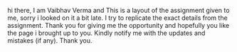 hi there, I am Vaibhav Verma and
This is a layout of the assignment given to me, sorry i looked on it a bit late.
I try to replicate the exact details from the assignment.
Thank you for giving me the opportunity and hopefully you like the page i brought up to you.
Kindly notify me with the updates and mistakes (if any). 
Thank you.
